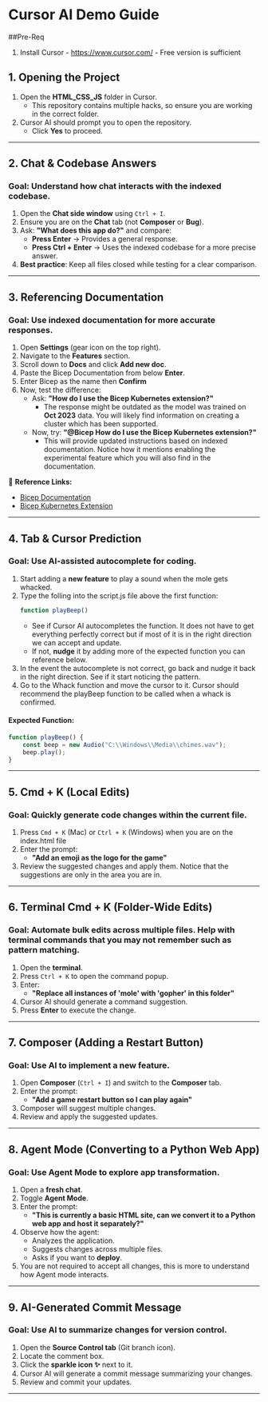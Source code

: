 # Cursor AI Demo Guide
##Pre-Req
1. Install Cursor - https://www.cursor.com/ - Free version is sufficient

## 1. Opening the Project
1. Open the **HTML_CSS_JS** folder in Cursor.
   - This repository contains multiple hacks, so ensure you are working in the correct folder.
2. Cursor AI should prompt you to open the repository.
   - Click **Yes** to proceed.

---

## 2. Chat & Codebase Answers
### Goal: Understand how chat interacts with the indexed codebase.

1. Open the **Chat side window** using `Ctrl + I`.
2. Ensure you are on the **Chat** tab (not **Composer** or **Bug**).
3. Ask: **"What does this app do?"** and compare:
   - **Press Enter** → Provides a general response.
   - **Press Ctrl + Enter** → Uses the indexed codebase for a more precise answer.
4. **Best practice**: Keep all files closed while testing for a clear comparison.

---

## 3. Referencing Documentation
### Goal: Use indexed documentation for more accurate responses.

1. Open **Settings** (gear icon on the top right).
2. Navigate to the **Features** section.
3. Scroll down to **Docs** and click **Add new doc**.
4. Paste the Bicep Documentation from below **Enter**.
5. Enter Bicep as the name then **Confirm**
6. Now, test the difference:
   - Ask: **"How do I use the Bicep Kubernetes extension?"**
     - The response might be outdated as the model was trained on **Oct 2023** data.  You will likely find information on creating a cluster which has been supported.
   - Now, try: **"@Bicep How do I use the Bicep Kubernetes extension?"**
     - This will provide updated instructions based on indexed documentation.  Notice how it mentions enabling the experimental feature which you will also find in the documentation.

📌 **Reference Links:**
- [Bicep Documentation](https://learn.microsoft.com/en-us/azure/azure-resource-manager/bicep/)
- [Bicep Kubernetes Extension](https://learn.microsoft.com/en-us/azure/azure-resource-manager/bicep/bicep-kubernetes-extension)

---

## 4. Tab & Cursor Prediction
### Goal: Use AI-assisted autocomplete for coding.

1. Start adding a **new feature** to play a sound when the mole gets whacked.
2. Type the folling into the script.js file above the first function:  
   ```javascript
   function playBeep()
   ```
   - See if Cursor AI autocompletes the function.  It does not have to get everything perfectly correct but if most of it is in the right direction we can accept and update.
   - If not, **nudge** it by adding more of the expected function you can reference below.
3. In the event the autocomplete is not correct, go back and nudge it back in the right direction.  See if it start noticing the pattern.
4. Go to the Whack function and move the cursor to it.  Cursor should recommend the playBeep function to be called when a whack is confirmed.

#### Expected Function:
```javascript
function playBeep() {
    const beep = new Audio("C:\\Windows\\Media\\chimes.wav");
    beep.play();
}
```

---

## 5. Cmd + K (Local Edits)
### Goal: Quickly generate code changes within the current file.

1. Press `Cmd + K` (Mac) or `Ctrl + K` (Windows) when you are on the index.html file
2. Enter the prompt:  
   - **"Add an emoji as the logo for the game"**
3. Review the suggested changes and apply them.  Notice that the suggestions are only in the area you are in.

---

## 6. Terminal Cmd + K (Folder-Wide Edits)
### Goal: Automate bulk edits across multiple files. Help with terminal commands that you may not remember such as pattern matching.

1. Open the **terminal**.
2. Press `Ctrl + K` to open the command popup.
3. Enter:  
   - **"Replace all instances of 'mole' with 'gopher' in this folder"**
4. Cursor AI should generate a command suggestion.
5. Press **Enter** to execute the change.

---

## 7. Composer (Adding a Restart Button)
### Goal: Use AI to implement a new feature.

1. Open **Composer** (`Ctrl + I`) and switch to the **Composer** tab.
2. Enter the prompt:  
   - **"Add a game restart button so I can play again"**
3. Composer will suggest multiple changes.
4. Review and apply the suggested updates.

---

## 8. Agent Mode (Converting to a Python Web App)
### Goal: Use Agent Mode to explore app transformation.

1. Open a **fresh chat**.
2. Toggle **Agent Mode**.
3. Enter the prompt:  
   - **"This is currently a basic HTML site, can we convert it to a Python web app and host it separately?"**
4. Observe how the agent:
   - Analyzes the application.
   - Suggests changes across multiple files.
   - Asks if you want to **deploy**.
5. You are not required to accept all changes, this is more to understand how Agent mode interacts.

---

## 9. AI-Generated Commit Message
### Goal: Use AI to summarize changes for version control.

1. Open the **Source Control tab** (Git branch icon).
2. Locate the comment box.
3. Click the **sparkle icon ✨** next to it.
4. Cursor AI will generate a commit message summarizing your changes.
5. Review and commit your updates.

---
